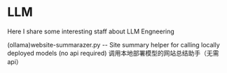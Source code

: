# LLM
Here I share some interesting staff about LLM Engneering

(ollama)website-summarazer.py -- Site summary helper for calling locally deployed models (no api required) 调用本地部署模型的网站总结助手（无需api）


